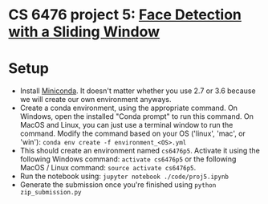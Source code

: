 # CS 6476 project 5: [Face Detection with a Sliding Window](https://www.cc.gatech.edu/~hays/compvision/proj5/)

# Setup
- Install [Miniconda](https://conda.io/miniconda). It doesn't matter whether you use 2.7 or 3.6 because we will create our own environment anyways.
- Create a conda environment, using the appropriate command. On Windows, open the installed "Conda prompt" to run this command. On MacOS and Linux, you can just use a terminal window to run the command. Modify the command based on your OS ('linux', 'mac', or 'win'): `conda env create -f environment_<OS>.yml`
- This should create an environment named `cs6476p5`. Activate it using the following Windows command: `activate cs6476p5` or the following MacOS / Linux command: `source activate cs6476p5`.
- Run the notebook using: `jupyter notebook ./code/proj5.ipynb`
- Generate the submission once you're finished using `python zip_submission.py`